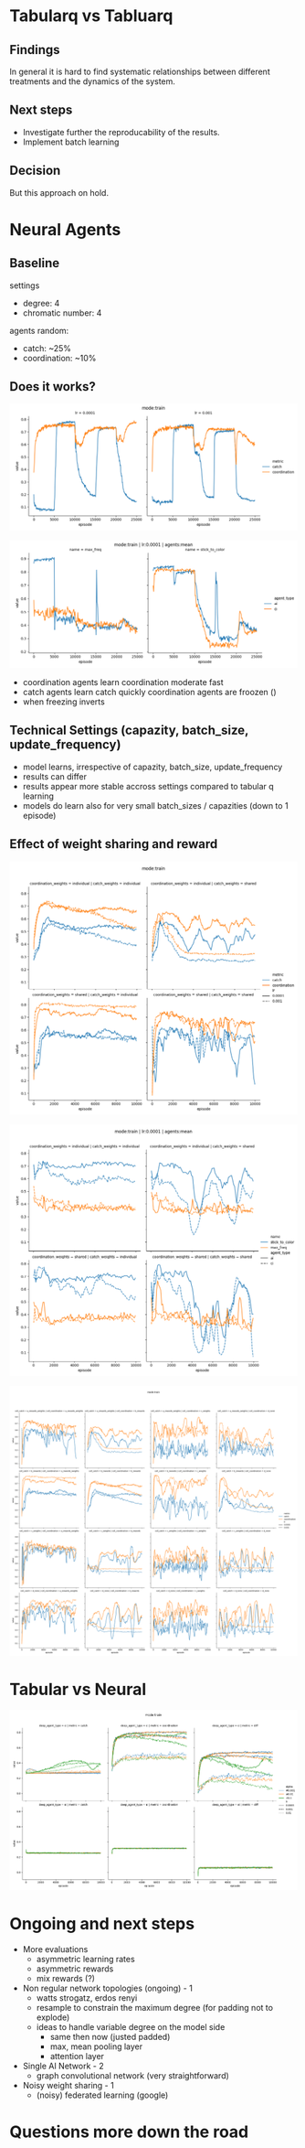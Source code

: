 # Tabularq vs Tabluarq

## Findings

In general it is hard to find systematic relationships between different treatments and the dynamics of the system. 

## Next steps

* Investigate further the reproducability of the results.
* Implement batch learning

## Decision

But this approach on hold.

# Neural Agents

## Baseline

settings
* degree: 4
* chromatic number: 4

agents random: 
* catch: ~25%
* coordination: ~10%

## Does it works?

![](../../runs/madqn/on_off/plot/objective.png)

![](../../runs/madqn/on_off/plot/action.png)

* coordination agents learn coordination moderate fast
* catch agents learn catch quickly coordination agents are froozen ()
* when freezing inverts

## Technical Settings (capazity, batch_size, update_frequency)

* model learns, irrespective of capazity, batch_size, update_frequency
* results can differ
* results appear more stable accross settings compared to tabular q learning
* models do learn also for very small batch_sizes / capazities (down to 1 episode)

## Effect of weight sharing and reward

![](../../runs/madqn/weight_sharing_reward/plot/weights_objectives.png)


![](../../runs/madqn/weight_sharing_reward/plot/weights_actions.png)


![](../../runs/madqn/weight_sharing_reward/plot/all_objectives.png)

# Tabular vs Neural

![](../../runs/madqn/tabular_vs_deep/plot/mean.png)


# Ongoing and next steps

* More evaluations
    * asymmetric learning rates
    * asymmetric rewards
    * mix rewards (?)
* Non regular network topologies (ongoing) - 1
    * watts strogatz, erdos renyi
    * resample to constrain the maximum degree (for padding not to explode)
    * ideas to handle variable degree on the model side
        * same then now (justed padded)
        * max, mean pooling layer
        * attention layer
* Single AI Network - 2
    * graph convolutional network (very straightforward)
* Noisy weight sharing - 1
    * (noisy) federated learning (google)

# Questions more down the road


